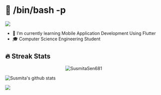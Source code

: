# 👋 /bin/bash -p
![](https://komarev.com/ghpvc/?username=SusmitaSen681&label=PROFILE+VIEWS)


-  🌱 I’m currently learning Mobile Application Development Using Flutter
-  🎓 Computer Science Engineering Student

 
<h2>🔥 Streak Stats</h2>

<p align="center">
  <img src="http://github-readme-streak-stats.herokuapp.com?user=SusmitaSen681&theme=dracula" alt="SusmitaSen681" />
</p>

![Susmita's github stats](https://github-readme-stats.vercel.app/api?username=SusmitaSen681&count_private=true&show_icons=true&theme=radical)<a href="https://github.com/SusmitaSen681">
 
 
<a href="https://github.com/SusmitaSen681"><img align="center" src="https://github-readme-stats.vercel.app/api/top-langs/?username=SusmitaSen681&layout=compact&theme=radical"/></a>
